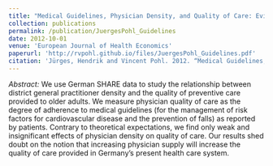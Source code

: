 ```yaml
---
title: "Medical Guidelines, Physician Density, and Quality of Care: Evidence from German SHARE Data"
collection: publications
permalink: /publication/JuergesPohl_Guidelines
date: 2012-10-01
venue: 'European Journal of Health Economics'
paperurl: 'http://rvpohl.github.io/files/JuergesPohl_Guidelines.pdf'
citation: 'Jürges, Hendrik and Vincent Pohl. 2012. “Medical Guidelines, Physician Density, and Quality of Care: Evidence from German SHARE Data.” <i>European Journal of Health Economics</i> 13(5): 635–649.'
---
```

<i>Abstract:</i> We use German SHARE data to study the relationship between district general practitioner density and the quality of preventive care provided to older adults. We measure physician quality of care as the degree of adherence to medical guidelines (for the management of risk factors for cardiovascular disease and the prevention of falls) as reported by patients. Contrary to theoretical expectations, we find only weak and insignificant effects of physician density on quality of care. Our results shed doubt on the notion that increasing physician supply will increase the quality of care provided in Germany’s present health care system.
